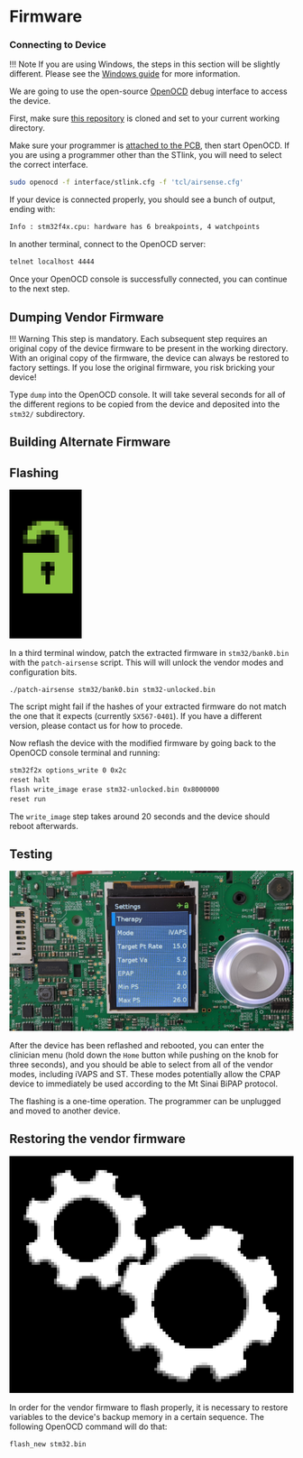 # Firmware 

### Connecting to Device

!!! Note
	If you are using Windows, the steps in this section
	will be slightly different. Please see the [Windows
	guide](info/windows.md) for more information.

We are going to use the open-source [OpenOCD](http://openocd.org) debug
interface to access the device.

First, make sure [this repository](https://github.com/osresearch/airbreak)
is cloned and set to your current working directory.

Make sure your programmer is [attached to the PCB](/disassembly/#wiring),
then start OpenOCD.  If you are using a programmer other than the STlink, you
will need to select the correct interface.

```sh
sudo openocd -f interface/stlink.cfg -f 'tcl/airsense.cfg'
```

If your device is connected properly, you should see a bunch of output, ending with:
```sh
Info : stm32f4x.cpu: hardware has 6 breakpoints, 4 watchpoints
```

In another terminal, connect to the OpenOCD server:

```sh
telnet localhost 4444
```

Once your OpenOCD console is successfully connected, you can continue to the next step.

## Dumping Vendor Firmware

!!! Warning
	This step is mandatory. Each subsequent step requires an
	original copy of the device firmware to be present in the working
	directory. With an original copy of the firmware, the device can
	always be restored to factory settings. If you lose the original
	firmware, you risk bricking your device!

Type `dump` into the OpenOCD console.  It will take several seconds for
all of the different regions to be copied from the device and deposited
into the `stm32/` subdirectory.


## Building Alternate Firmware


## Flashing
![Unlocked icon](images/unlocked.png)

In a third terminal window, patch the extracted firmware in
`stm32/bank0.bin` with the `patch-airsense` script.  This will will
unlock the vendor modes and configuration bits.

```
./patch-airsense stm32/bank0.bin stm32-unlocked.bin
```

The script might fail if the hashes of your extracted firmware do not
match the one that it expects (currently `SX567-0401`). If you have a
different version, please contact us for how to procede.

Now reflash the device with the modified firmware by going back to the
OpenOCD console terminal and running:

```sh
stm32f2x options_write 0 0x2c
reset halt
flash write_image erase stm32-unlocked.bin 0x8000000
reset run
```

The `write_image` step takes around 20 seconds and the device should
reboot afterwards.

## Testing

![iVAPS mode unlocked](images/airsense-ivaps.jpg)

After the device has been reflashed and rebooted, you can enter the
clinician menu (hold down the `Home` button while pushing on the knob
for three seconds), and you should be able to select from all of the vendor
modes, including iVAPS and ST.  These modes potentially allow the CPAP device
to immediately be used according to the Mt Sinai BiPAP protocol.

The flashing is a one-time operation.  The programmer can be unplugged and moved to another device.

## Restoring the vendor firmware

![Gears icon](images/gears.png)

In order for the vendor firmware to flash properly, it is necessary
to restore variables to the device's backup memory in a certain sequence.
The following OpenOCD command will do that:
```sh
flash_new stm32.bin
```

